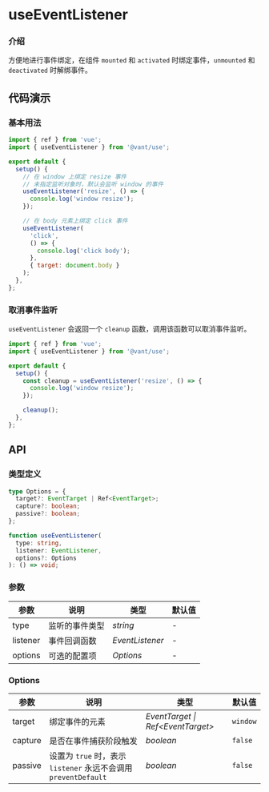 # useEventListener

### 介绍

方便地进行事件绑定，在组件 `mounted` 和 `activated` 时绑定事件，`unmounted` 和 `deactivated` 时解绑事件。

## 代码演示

### 基本用法

```js
import { ref } from 'vue';
import { useEventListener } from '@vant/use';

export default {
  setup() {
    // 在 window 上绑定 resize 事件
    // 未指定监听对象时，默认会监听 window 的事件
    useEventListener('resize', () => {
      console.log('window resize');
    });

    // 在 body 元素上绑定 click 事件
    useEventListener(
      'click',
      () => {
        console.log('click body');
      },
      { target: document.body }
    );
  },
};
```

### 取消事件监听

`useEventListener` 会返回一个 `cleanup` 函数，调用该函数可以取消事件监听。

```js
import { ref } from 'vue';
import { useEventListener } from '@vant/use';

export default {
  setup() {
    const cleanup = useEventListener('resize', () => {
      console.log('window resize');
    });

    cleanup();
  },
};
```

## API

### 类型定义

```ts
type Options = {
  target?: EventTarget | Ref<EventTarget>;
  capture?: boolean;
  passive?: boolean;
};

function useEventListener(
  type: string,
  listener: EventListener,
  options?: Options
): () => void;
```

### 参数

| 参数     | 说明           | 类型            | 默认值 |
| -------- | -------------- | --------------- | ------ |
| type     | 监听的事件类型 | _string_        | -      |
| listener | 事件回调函数   | _EventListener_ | -      |
| options  | 可选的配置项   | _Options_       | -      |

### Options

| 参数 | 说明 | 类型 | 默认值 |
| --- | --- | --- | --- |
| target | 绑定事件的元素 | _EventTarget \| Ref\<EventTarget>_ | `window` |
| capture | 是否在事件捕获阶段触发 | _boolean_ | `false` |
| passive | 设置为 `true` 时，表示 `listener` 永远不会调用 `preventDefault` | _boolean_ | `false` |
